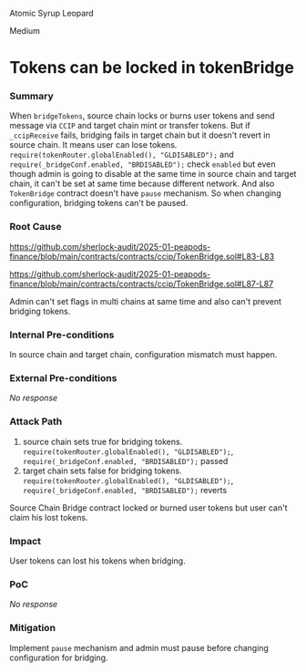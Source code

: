 Atomic Syrup Leopard

Medium

# Tokens can be locked in tokenBridge

### Summary

When `bridgeTokens`, source chain locks or burns user tokens and send message via `CCIP` and target chain mint or transfer tokens.
But if `_ccipReceive` fails,  bridging fails in target chain but it doesn't revert in source chain.
It means user can lose tokens.
`require(tokenRouter.globalEnabled(), "GLDISABLED");` and `require(_bridgeConf.enabled, "BRDISABLED");` check `enabled` but even though admin is going to disable at the same time in source chain and target chain, it can't be set at same time because different network.
And also `TokenBridge` contract doesn't have `pause` mechanism. So when changing configuration, bridging tokens can't be paused.

### Root Cause

https://github.com/sherlock-audit/2025-01-peapods-finance/blob/main/contracts/contracts/ccip/TokenBridge.sol#L83-L83

https://github.com/sherlock-audit/2025-01-peapods-finance/blob/main/contracts/contracts/ccip/TokenBridge.sol#L87-L87

Admin can't set flags in multi chains at same time and also can't prevent bridging tokens.

### Internal Pre-conditions

In source chain and target chain, configuration mismatch must happen.


### External Pre-conditions

_No response_

### Attack Path

1. source chain sets true for bridging tokens.
 `require(tokenRouter.globalEnabled(), "GLDISABLED");`, `require(_bridgeConf.enabled, "BRDISABLED");` passed
2. target chain sets false for bridging tokens.
  `require(tokenRouter.globalEnabled(), "GLDISABLED");`, `require(_bridgeConf.enabled, "BRDISABLED");` reverts

Source Chain Bridge contract locked or burned user tokens but user can't claim his lost tokens.

### Impact

User tokens can lost his tokens when bridging.

### PoC

_No response_

### Mitigation

Implement `pause` mechanism and admin must pause before changing configuration for bridging.